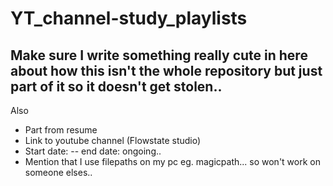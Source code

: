 # YT_channel-study_playlists
 
## Make sure I write something really cute in here about how this isn't the whole repository but just part of it so it doesn't get stolen..

Also
- Part from resume
- Link to youtube channel (Flowstate studio)
- Start date: -- end date: ongoing..
- Mention that I use filepaths on my pc eg. magicpath... so won't work on someone elses..
